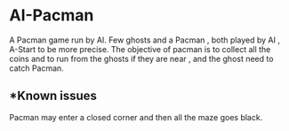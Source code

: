 # AI-Pacman
A Pacman game run by AI.
Few ghosts and a Pacman , both played by AI , A-Start to be more precise.
The objective of pacman is to collect all the coins and to run from the ghosts if they are near , and the ghost need to catch Pacman.

*Known issues
----------------
Pacman may enter a closed corner and then all the maze goes black.
